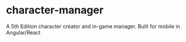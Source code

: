 # character-manager
A 5th Edition character creator and in-game manager. Built for mobile in Angular/React
